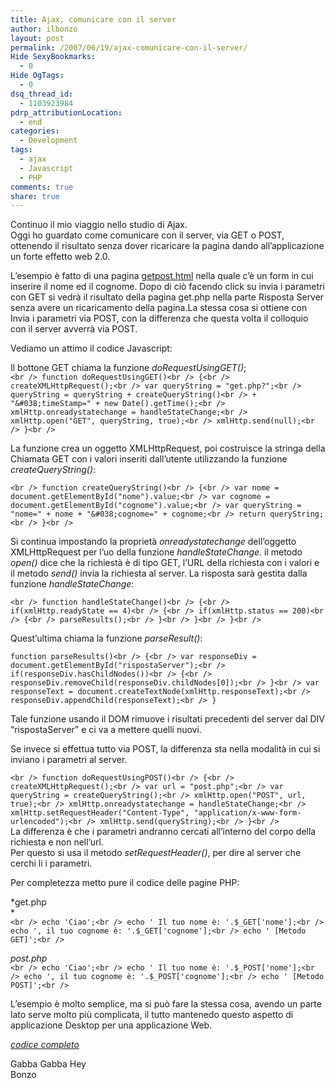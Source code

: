 ```yaml
---
title: Ajax, comunicare con il server
author: ilbonzo
layout: post
permalink: /2007/06/19/ajax-comunicare-con-il-server/
Hide SexyBookmarks:
  - 0
Hide OgTags:
  - 0
dsq_thread_id:
  - 1103923984
pdrp_attributionLocation:
  - end
categories:
  - Development
tags:
  - ajax
  - Javascript
  - PHP
comments: true
share: true
---
```

Continuo il mio viaggio nello studio di Ajax.  
Oggi ho guardato come comunicare con il server, via GET o POST, ottenendo il risultato senza dover ricaricare la pagina dando all&#8217;applicazione un forte effetto web 2.0.

L&#8217;esempio è fatto di una pagina [getpost.html][1] nella quale c&#8217;è un form in cui inserire il nome ed il cognome. Dopo di ciò facendo click su invia i parametri con GET si vedrà il risultato della pagina get.php nella parte Risposta Server senza avere un ricaricamento della pagina.La stessa cosa si ottiene con Invia i parametri via POST, con la differenza che questa volta il colloquio con il server avverrà via POST.

Vediamo un attimo il codice Javascript:

Il bottone GET chiama la funzione *doRequestUsingGET()*;  
`<br />
function doRequestUsingGET()<br />
{<br />
    createXMLHttpRequest();<br />
    var queryString = "get.php?";<br />
    queryString = queryString + createQueryString()<br />
        + "&#038;timeStamp=" + new Date().getTime();<br />
    xmlHttp.onreadystatechange = handleStateChange;<br />
    xmlHttp.open("GET", queryString, true);<br />
    xmlHttp.send(null);<br />
}<br />
`

La funzione crea un oggetto XMLHttpRequest, poi costruisce la stringa della Chiamata GET con i valori inseriti dall&#8217;utente utilizzando la funzione *createQueryString()*:

`<br />
function createQueryString()<br />
{<br />
    var nome = document.getElementById("nome").value;<br />
    var cognome = document.getElementById("cognome").value;<br />
    var queryString = "nome=" + nome + "&#038;cognome=" + cognome;<br />
    return queryString;<br />
}<br />
`

Si continua impostando la proprietà *onreadystatechange* dell&#8217;oggetto XMLHttpRequest per l&#8217;uo della funzione *handleStateChange*. il metodo *open()* dice che la richiestà è di tipo GET, l&#8217;URL della richiesta con i valori e il metodo *send()* invia la richiesta al server. La risposta sarà gestita dalla funzione *handleStateChange*:

`<br />
function handleStateChange()<br />
{<br />
    if(xmlHttp.readyState == 4)<br />
{<br />
        if(xmlHttp.status == 200)<br />
{<br />
            parseResults();<br />
        }<br />
    }<br />
}<br />
`

Quest&#8217;ultima chiama la funzione *parseResult()*:

`function parseResults()<br />
{<br />
    var responseDiv = document.getElementById("rispostaServer");<br />
    if(responseDiv.hasChildNodes())<br />
{<br />
        responseDiv.removeChild(responseDiv.childNodes[0]);<br />
    }<br />
    var responseText = document.createTextNode(xmlHttp.responseText);<br />
    responseDiv.appendChild(responseText);<br />
}`

Tale funzione usando il DOM rimuove i risultati precedenti del server dal DIV &#8220;rispostaServer&#8221; e ci va a mettere quelli nuovi.

Se invece si effettua tutto via POST, la differenza sta nella modalità in cui si inviano i parametri al server.

`<br />
function doRequestUsingPOST()<br />
{<br />
    createXMLHttpRequest();<br />
    var url = "post.php";<br />
    var queryString = createQueryString();<br />
    xmlHttp.open("POST", url, true);<br />
    xmlHttp.onreadystatechange = handleStateChange;<br />
    xmlHttp.setRequestHeader("Content-Type", "application/x-www-form-urlencoded");<br />
    xmlHttp.send(queryString);<br />
}<br />
`  
La differenza è che i parametri andranno cercati all&#8217;interno del corpo della richiesta e non nell&#8217;url.  
Per questo si usa il metodo *setRequestHeader()*, per dire al server che cerchi li i parametri.

Per completezza metto pure il codice delle pagine PHP:

*get.php  
*  
`<br />
echo 'Ciao';<br />
echo ' Il tuo nome è: '.$_GET['nome'];<br />
echo ', il tuo cognome è: '.$_GET['cognome'];<br />
echo ' [Metodo GET]';<br />
`

*post.php*  
`<br />
echo 'Ciao';<br />
echo ' Il tuo nome è: '.$_POST['nome'];<br />
echo ', il tuo cognome è: '.$_POST['cognome'];<br />
echo ' [Metodo POST]';<br />
`

L&#8217;esempio è molto semplice, ma si può fare la stessa cosa, avendo un parte lato serve molto più complicata, il tutto mantenedo questo aspetto di applicazione Desktop per una applicazione Web.

[*codice completo*][2]

Gabba Gabba Hey  
Bonzo

<div class='kindleWidget kindleLight' >

</div>



 [1]: http://blog.ilbonzo.org/upload/ajax/getpost.html
 [2]: http://blog.ilbonzo.org/upload/ajax/getpost.zip
